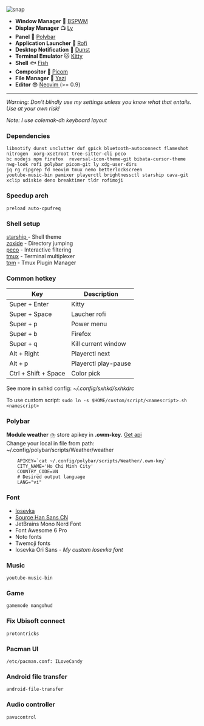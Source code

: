 <p align="center">

 ![snap](https://github.com/CodeByMeow/.dots/assets/43630437/9fe7e4f2-630e-4e86-8911-af2ad0417b37)

 
</p>


- **Window Manager** :bento: [ BSPWM ](https://github.com/baskerville/bspwm)
- **Display Manager** :tv: [Ly](https://github.com/fairyglade/ly)
- **Panel** :blossom: [ Polybar ](https://github.com/polybar/polybar)
- **Application Launcher** :rocket: [ Rofi ](https://github.com/davatorium/rofi)
- **Desktop Notification** :herb: [Dunst](https://github.com/dunst-project/dunst)
- **Terminal Emulator** :cat: [ Kitty ](https://sw.kovidgoyal.net/kitty)
- **Shell** :fish: [ Fish ](https://fishshell.com/)
- **Compositor** :shaved_ice: [Picom](https://github.com/yshui/picom)
- **File Manager** :flower_playing_cards: [ Yazi ](https://yazi-rs.github.io/docs/)
- **Editor** :sunglasses: [ Neovim ](https://github.com/neovim/neovim) (>= 0.9)

---

_Warning: Don't blindly use my settings unless you know what that entails. Use at your own risk!_

_Note: I use colemak-dh keyboard layout_

### Dependencies

```
libnotify dunst unclutter duf gpick bluetooth-autoconnect flameshot 
nitrogen  xorg-xsetroot tree-sitter-cli peco
bc nodejs npm firefox  reversal-icon-theme-git bibata-cursor-theme 
nwg-look rofi polybar picom-git ly xdg-user-dirs 
jq rg ripgrep fd neovim tmux nemo betterlockscreen 
youtube-music-bin pamixer playerctl brightnessctl starship cava-git 
xclip udiskie deno breaktimer tldr rofimoji

```

### Speedup arch
```
preload auto-cpufreq

```

### Shell setup

[ starship ](https://starship.rs/) - Shell theme  
[zoxide](https://github.com/ajeetdsouza/zoxide) - Directory jumping  
[peco](https://github.com/peco/peco) - Interactive filtering  
[tmux](https://github.com/tmux/tmux) - Terminal multiplexer  
[tpm](https://github.com/tmux-plugins/tpm) - Tmux Plugin Manager

### Common hotkey
| Key  | Description   |
|-------------- | -------------- |
| Super + Enter | Kitty     |
| Super + Space | Laucher  rofi  |
| Super + p    | Power menu     |
| Super + b    | Firefox  |
| Super + q    | Kill current window |
| Alt   + Right| Playerctl next |
| Alt   + p    | Playerctl play-pause |
| Ctrl + Shift + Space| Color pick |

See more in sxhkd config: _~/.config/sxhkd/sxhkdrc_

To use custom script: `sudo ln -s $HOME/custom/script/<namescript>.sh <namescript>`

### Polybar
__Module weather__ :cloud_with_lightning_and_rain: store apikey in __.owm-key__. [Get api](https://openweathermap.org/api)  
Change your local in file from path: ~/.config/polybar/scripts/Weather/weather
```
    APIKEY=`cat ~/.config/polybar/scripts/Weather/.owm-key`
    CITY_NAME='Ho Chi Minh City'
    COUNTRY_CODE=VN
    # Desired output language
    LANG="vi"
```

### Font
- [ Iosevka ](https://github.com/be5invis/Iosevka) 
- [ Source Han Sans CN](https://software.manjaro.org/package/adobe-source-han-sans-cn-fonts)
- JetBrains Mono Nerd Font
- Font Awesome 6 Pro
- Noto fonts
- Twemoji fonts
- Iosevka Ori Sans - _My custom Iosevka font_

### Music
    youtube-music-bin
### Game
    gamemode mangohud
### Fix Ubisoft connect
    protontricks
### Pacman UI
    /etc/pacman.conf: ILoveCandy
### Android file transfer
    android-file-transfer
### Audio controller
    pavucontrol

